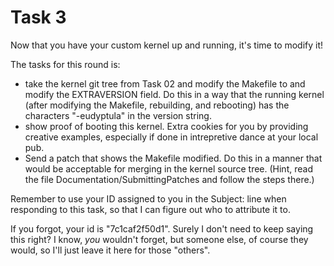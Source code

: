 # Task 3

Now that you have your custom kernel up and running, it's time to modify
it!

The tasks for this round is:
  - take the kernel git tree from Task 02 and modify the Makefile to
    and modify the EXTRAVERSION field.  Do this in a way that the
    running kernel (after modifying the Makefile, rebuilding, and
    rebooting) has the characters "-eudyptula" in the version string.
  - show proof of booting this kernel.  Extra cookies for you by
    providing creative examples, especially if done in intrepretive
    dance at your local pub.
  - Send a patch that shows the Makefile modified.  Do this in a manner
    that would be acceptable for merging in the kernel source tree.
    (Hint, read the file Documentation/SubmittingPatches and follow the
    steps there.)

Remember to use your ID assigned to you in the Subject: line when
responding to this task, so that I can figure out who to attribute it
to.

If you forgot, your id is "7c1caf2f50d1".  Surely I don't need to keep
saying this right?  I know, _you_ wouldn't forget, but someone else, of
course they would, so I'll just leave it here for those "others".
